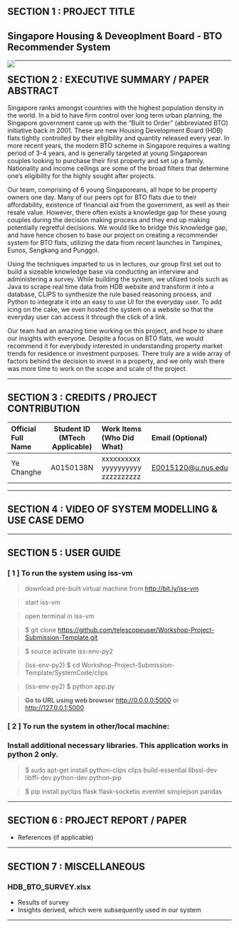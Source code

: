 ﻿## SECTION 1 : PROJECT TITLE
## Singapore Housing & Deveoplment Board - BTO Recommender System

<img src="SystemCode/clips/static/hdb-bto.png"
     style="float: left; margin-right: 0px;" />

---
## SECTION 2 : EXECUTIVE SUMMARY / PAPER ABSTRACT
Singapore ranks amongst countries with the highest population density in the world. In a bid to have firm control over long term urban planning, the Singapore government came up with the “Built to Order” (abbreviated BTO) initiative back in 2001. These are new Housing Development Board (HDB) flats tightly controlled by their eligibility and quantity released every year. In more recent years, the modern BTO scheme in Singapore requires a waiting period of 3-4 years, and is generally targeted at young Singaporean couples looking to purchase their first property and set up a family. Nationality and income ceilings are some of the broad filters that determine one’s eligibility for the highly sought after projects. 


Our team, comprising of 6 young Singaporeans, all hope to be property owners one day. Many of our peers opt for BTO flats due to their affordability, existence of financial aid from the government, as well as their resale value. However, there often exists a knowledge gap for these young couples during the decision making process and they end up making potentially regretful decisions. We would like to bridge this knowledge gap, and have hence chosen to base our project on creating a recommender system for BTO flats, utilizing the data from recent launches in Tampines, Eunos, Sengkang and Punggol. 


Using the techniques imparted to us in lectures, our group first set out to build a sizeable knowledge base via conducting an interview and administering a survey. While building the system, we utilized tools such as Java to scrape real time data from HDB website and transform it into a database, CLIPS to synthesize the rule based reasoning process, and Python to integrate it into an easy to use UI for the everyday user. To add icing on the cake, we even hosted the system on a website so that the everyday user can access it through the click of a link.


Our team had an amazing time working on this project, and hope to share our insights with everyone. Despite a focus on BTO flats, we would recommend it for everybody interested in understanding property market trends for residence or investment purposes. There truly are a wide array of factors behind the decision to invest in a property, and we only wish there was more time to work on the scope and scale of the project. 

---
## SECTION 3 : CREDITS / PROJECT CONTRIBUTION

| Official Full Name  | Student ID (MTech Applicable)  | Work Items (Who Did What) | Email (Optional) |
| :------------ |:---------------:| :-----| :-----|
| Ye Changhe | A0150138N | xxxxxxxxxx yyyyyyyyyy zzzzzzzzzz| E0015120@u.nus.edu |


---
## SECTION 4 : VIDEO OF SYSTEM MODELLING & USE CASE DEMO


---
## SECTION 5 : USER GUIDE

### [ 1 ] To run the system using iss-vm

> download pre-built virtual machine from http://bit.ly/iss-vm

> start iss-vm

> open terminal in iss-vm

> $ git clone https://github.com/telescopeuser/Workshop-Project-Submission-Template.git

> $ source activate iss-env-py2

> (iss-env-py2) $ cd Workshop-Project-Submission-Template/SystemCode/clips

> (iss-env-py2) $ python app.py

> **Go to URL using web browser** http://0.0.0.0:5000 or http://127.0.0.1:5000

### [ 2 ] To run the system in other/local machine:
### Install additional necessary libraries. This application works in python 2 only.

> $ sudo apt-get install python-clips clips build-essential libssl-dev libffi-dev python-dev python-pip

> $ pip install pyclips flask flask-socketio eventlet simplejson pandas

---
## SECTION 6 : PROJECT REPORT / PAPER


- References (if applicable)

---
## SECTION 7 : MISCELLANEOUS

### HDB_BTO_SURVEY.xlsx
* Results of survey
* Insights derived, which were subsequently used in our system

---
